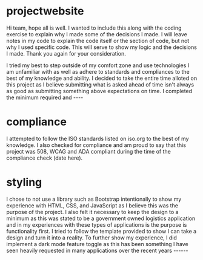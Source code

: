 # projectwebsite

Hi team, hope all is well. I wanted to include this along with the coding exercise to explain why I made some of the decisions I made. I will leave notes in my code to explain the code itself or the section of code, but not why I used specific code. This will serve to show my logic and the decisions I made. Thank you again for your consideration.

I tried my best to step outside of my comfort zone and use technologies I am unfamiliar with as well as adhere to standards and compliances to the best of my knowledge and ability. I decided to take the entire time alloted on this project as I believe submitting what is asked ahead of time isn't always as good as submitting something above expectations on time. I completed the minimum required and ----

# compliance

I attempted to follow the ISO standards listed on iso.org to the best of my knowledge. I also checked for compliance and am proud to say that this project was 508, WCAG and ADA compliant during the time of the compliance check (date here).


# styling

I chose to not use a library such as Bootstrap intentionally to show my experience with HTML, CSS, and JavaScript as I believe this was the purpose of the project. I also felt it necessary to keep the design to a minimum as this was stated to be a government owned logistics application and in my experiences with these types of applications is the purpose is functionality first. I tried to follow the template provided to show I can take a design and turn it into a reality. To further show my experience, I did implement a dark mode feature toggle as this has been something I have seen heavily requested in many applications over the recent years ------